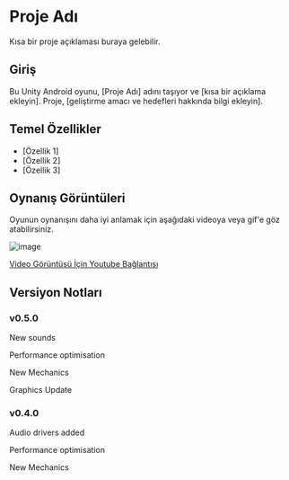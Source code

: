# Proje Adı

Kısa bir proje açıklaması buraya gelebilir.

## Giriş

Bu Unity Android oyunu, [Proje Adı] adını taşıyor ve [kısa bir açıklama ekleyin]. Proje, [geliştirme amacı ve hedefleri hakkında bilgi ekleyin].

## Temel Özellikler

- [Özellik 1]
- [Özellik 2]
- [Özellik 3]

## Oynanış Görüntüleri

Oyunun oynanışını daha iyi anlamak için aşağıdaki videoya veya gif'e göz atabilirsiniz.

![image](https://github.com/3DKit/RollDrop/assets/101405775/c1c220c2-c557-499d-83b1-262c951b9537)

[Video Görüntüsü İçin Youtube Bağlantısı](https://youtu.be/1YDDjY2rAMI)

## Versiyon Notları
### v0.5.0
New sounds

Performance optimisation

New Mechanics

Graphics Update

### v0.4.0
Audio drivers added

Performance optimisation

New Mechanics
